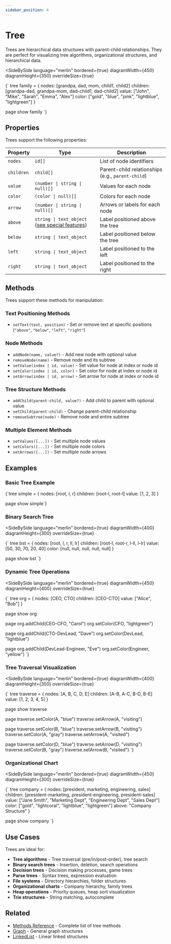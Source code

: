 ```yaml
---
sidebar_position: 4
---
```


# Tree

Trees are hierarchical data structures with parent-child relationships. They are perfect for visualizing tree algorithms, organizational structures, and hierarchical data.

<SideBySide 
  language="merlin"
  bordered={true}
  diagramWidth={450}
  diagramHeight={350}
  overrideSize={true}
>
{`
tree family = {
    nodes: [grandpa, dad, mom, child1, child2]
    children: [grandpa-dad, grandpa-mom, dad-child1, dad-child2]
    value: ["John", "Mike", "Sarah", "Emma", "Alex"]
    color: ["gold", "blue", "pink", "lightblue", "lightgreen"]
}

page
show family
`}
</SideBySide>

## Properties

Trees support the following properties:

| Property | Type | Description |
|----------|------|-------------|
| `nodes` | `id[]` | List of node identifiers |
| `children` | `child[]` | Parent-child relationships (e.g., `parent-child`) |
| `value` | `(number \| string \| null)[]` | Values for each node |
| `color` | `(color \| null)[]` | Colors for each node |
| `arrow` | `(number \| string \| null)[]` | Arrows or labels for each node |
| `above` | `string \| text_object` ([see special features](./text#special-features))  | Label positioned above the tree |
| `below` | `string \| text_object` | Label positioned below the tree |
| `left` | `string \| text_object` | Label positioned to the left |
| `right` | `string \| text_object` | Label positioned to the right |

## Methods

Trees support these methods for manipulation:

### Text Positioning Methods
- `setText(text, position)` - Set or remove text at specific positions (`"above"`, `"below"`, `"left"`, `"right"`)

### Node Methods
- `addNode(name, value?)` - Add new node with optional value
- `removeNode(name)` - Remove node and its subtree
- `setValue(index | id, value)` - Set value for node at index or node id
- `setColor(index | id, color)` - Set color for node at index or node id
- `setArrow(index | id, arrow)` - Set arrow for node at index or node id

### Tree Structure Methods
- `addChild(parent-child, value?)` - Add child to parent with optional value
- `setChild(parent-child)` - Change parent-child relationship
- `removeSubtree(node)` - Remove node and entire subtree

### Multiple Element Methods
- `setValues([...])` - Set multiple node values
- `setColors([...])` - Set multiple node colors
- `setArrows([...])` - Set multiple node arrows

## Examples

### Basic Tree Example

<MermaidLiteViewer>
{`tree simple = {
    nodes: [root, l, r]
    children: [root-l, root-l]
    value: [1, 2, 3]
}

page
show simple`}
</MermaidLiteViewer>

### Binary Search Tree

<SideBySide 
  language="merlin"
  bordered={true}
  diagramWidth={400}
  diagramHeight={300}
  overrideSize={true}
>
{`
tree bst = {
    nodes: [root, l, r, ll, lr]
    children: [root-l, root-r, l-ll, l-lr]
    value: [50, 30, 70, 20, 40]
    color: [null, null, null, null, null]
}

page
show bst
`}
</SideBySide>

### Dynamic Tree Operations

<SideBySide 
  language="merlin"
  bordered={true}
  diagramWidth={450}
  diagramHeight={400}
  overrideSize={true}
>
{`
tree org = {
    nodes: [CEO, CTO]
    children: [CEO-CTO]
    value: ["Alice", "Bob"]
}

page
show org

page
org.addChild(CEO-CFO, "Carol")
org.setColor(CFO, "lightgreen")

page
org.addChild(CTO-DevLead, "Dave")
org.setColor(DevLead, "lightblue")

page
org.addChild(DevLead-Engineer, "Eve")
org.setColor(Engineer, "yellow")
`}
</SideBySide>

### Tree Traversal Visualization

<SideBySide 
  language="merlin"
  bordered={true}
  diagramWidth={400}
  diagramHeight={350}
  overrideSize={true}
>
{`
tree traverse = {
    nodes: [A, B, C, D, E]
    children: [A-B, A-C, B-D, B-E]
    value: [1, 2, 3, 4, 5]
}

page
show traverse

page
traverse.setColor(A, "blue")
traverse.setArrow(A, "visiting")

page
traverse.setColor(B, "blue")
traverse.setArrow(B, "visiting")
traverse.setColor(A, "gray")
traverse.setArrow(A, "visited")

page
traverse.setColor(D, "blue")
traverse.setArrow(D, "visiting")
traverse.setColor(B, "gray")
traverse.setArrow(B, "visited")
`}
</SideBySide>

### Organizational Chart

<SideBySide 
  language="merlin"
  bordered={true}
  diagramWidth={450}
  diagramHeight={300}
  overrideSize={true}
>
{`
tree company = {
    nodes: [president, marketing, engineering, sales]
    children: [president-marketing, president-engineering, president-sales]
    value: ["Jane Smith", "Marketing Dept", "Engineering Dept", "Sales Dept"]
    color: ["gold", "lightcoral", "lightblue", "lightgreen"]
    above: "Company Structure"
}

page
show company
`}
</SideBySide>

## Use Cases

Trees are ideal for:
- **Tree algorithms** - Tree traversal (pre/in/post-order), tree search
- **Binary search trees** - Insertion, deletion, search operations
- **Decision trees** - Decision making processes, game trees
- **Parse trees** - Syntax trees, expression evaluation
- **File systems** - Directory hierarchies, folder structures
- **Organizational charts** - Company hierarchy, family trees
- **Heap operations** - Priority queues, heap sort visualization
- **Trie structures** - String matching, autocomplete

## Related

- [Methods Reference](../methods.md) - Complete list of tree methods
- [Graph](./graph.md) - General graph structures
- [LinkedList](./linkedlist.md) - Linear linked structures
